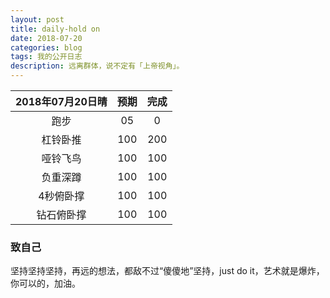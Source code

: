 ```yaml
---
layout: post
title: daily-hold on
date: 2018-07-20
categories: blog
tags: 我的公开日志
description: 远离群体，说不定有「上帝视角」。
---
```


|2018年07月20日晴|预期|完成|  
|:----:|:----:|:----:|  
|跑步|05|0|
|杠铃卧推|100|200|
|哑铃飞鸟|100|100|
|负重深蹲|100|100|
|4秒俯卧撑|100|100|
|钻石俯卧撑|100|100|

### 致自己
坚持坚持坚持，再远的想法，都敌不过“傻傻地”坚持，just do it，艺术就是爆炸，你可以的，加油。
